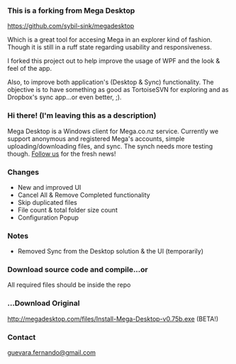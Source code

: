 ### This is a forking from Mega Desktop
https://github.com/sybil-sink/megadesktop

Which is a great tool for accesing Mega in an explorer kind of fashion. Though it is still in a ruff state regarding usability
and responsiveness.

I forked this project out to help improve the usage of WPF and the look & feel of the app.

Also, to improve both application's (Desktop & Sync) functionality. The objective is to have something as good as 
TortoiseSVN for exploring and as Dropbox's sync app...or even better, ;).

### Hi there! (I'm leaving this as a description)
Mega Desktop is a Windows client for Mega.co.nz service. 
Currently we support anonymous and registered Mega's accounts, simple uploading/downloading files, and sync.
The synch needs more testing though. [Follow us](https://twitter.com/Mega_Desktop) for the fresh news!

### Changes
- New and improved UI
- Cancel All & Remove Completed functionality
- Skip duplicated files
- File count & total folder size count
- Configuration Popup

### Notes
- Removed Sync from the Desktop solution & the UI (temporarily)

### Download source code and compile...or
All required files should be inside the repo

### ...Download Original
http://megadesktop.com/files/Install-Mega-Desktop-v0.75b.exe (BETA!)

### Contact
guevara.fernando@gmail.com
